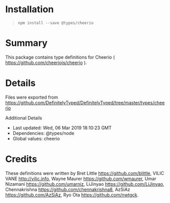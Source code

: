 # Installation
> `npm install --save @types/cheerio`

# Summary
This package contains type definitions for Cheerio ( https://github.com/cheeriojs/cheerio ).

# Details
Files were exported from https://github.com/DefinitelyTyped/DefinitelyTyped/tree/master/types/cheerio

Additional Details
 * Last updated: Wed, 06 Mar 2019 18:10:23 GMT
 * Dependencies: @types/node
 * Global values: cheerio

# Credits
These definitions were written by Bret Little <https://github.com/blittle>, VILIC VANE <http://vilic.info>, Wayne Maurer <https://github.com/wmaurer>, Umar Nizamani <https://github.com/umarniz>, LiJinyao <https://github.com/LiJinyao>, Chennakrishna <https://github.com/chennakrishna8>, AzSiAz <https://github.com/AzSiAz>, Ryo Ota <https://github.com/nwtgck>.
